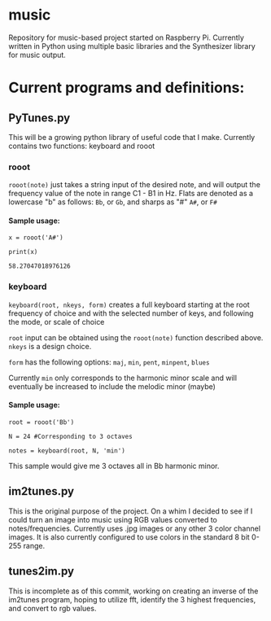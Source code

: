 # music
Repository for music-based project started on Raspberry Pi. Currently written in Python using multiple basic libraries and the Synthesizer library for music output.

# Current programs and definitions:

## PyTunes.py

This will be a growing python library of useful code that I make. Currently contains two functions: keyboard and rooot

### rooot

`rooot(note)` just takes a string input of the desired note, and will output the frequency value of the note in range C1 - B1 in Hz. Flats are denoted as a lowercase "b" as follows: `Bb`, or `Gb`, and sharps as "#" `A#`, or `F#`

#### Sample usage:

`x = rooot('A#')`

`print(x)`

`58.27047018976126`

### keyboard

`keyboard(root, nkeys, form)` creates a full keyboard starting at the root frequency of choice and with the selected number of keys, and following the mode, or scale of choice

`root` input can be obtained using the `rooot(note)` function described above. `nkeys` is a design choice. 

`form` has the following options: `maj`, `min`, `pent`, `minpent`, `blues` 

Currently `min` only corresponds to the harmonic minor scale and will eventually be increased to include the melodic minor (maybe)

#### Sample usage:

`root = rooot('Bb')`

`N = 24 #Corresponding to 3 octaves`

`notes = keyboard(root, N, 'min')`

This sample would give me 3 octaves all in Bb harmonic minor.

## im2tunes.py

This is the original purpose of the project. On a whim I decided to see if I could turn an image into music using RGB values converted to notes/frequencies. Currently uses .jpg images or any other 3 color channel images. It is also currently configured to use colors in the standard 8 bit 0-255 range. 

## tunes2im.py

This is incomplete as of this commit, working on creating an inverse of the im2tunes program, hoping to utilize fft, identify the 3 highest frequencies, and convert to rgb values. 
